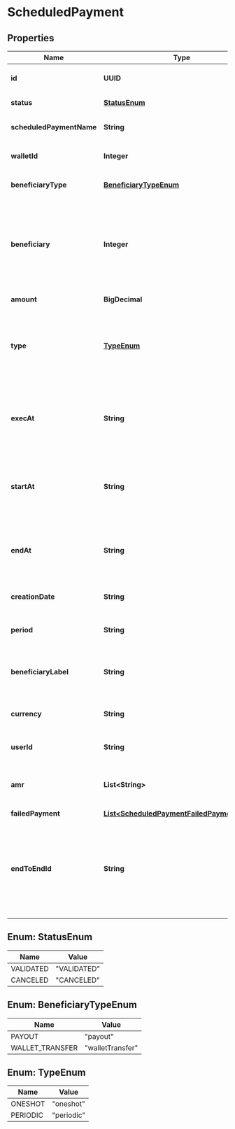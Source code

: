 

# ScheduledPayment


## Properties

| Name | Type | Description | Notes |
|------------ | ------------- | ------------- | -------------|
|**id** | **UUID** | The unique identifier of the Scheduled Payment order. |  [optional] |
|**status** | [**StatusEnum**](#StatusEnum) | The status of the Scheduled Payment. |  [optional] |
|**scheduledPaymentName** | **String** | The label describing the goal of the Scheduled Payment. |  [optional] |
|**walletId** | **Integer** | The unique identifier of the Wallet to be debited. |  [optional] |
|**beneficiaryType** | [**BeneficiaryTypeEnum**](#BeneficiaryTypeEnum) | The type of beneficiary for the operation.  |  [optional] |
|**beneficiary** | **Integer** | The unique identifier of the beneficiary of the Scheduled Payment, which can be either &#x60;beneficiaryId&#x60; for Payouts or &#x60;beneficiaryWalletId&#x60; for Wallet-to-Wallet transfers.  |  [optional] |
|**amount** | **BigDecimal** | The amount of the Scheduled Payment. |  [optional] |
|**type** | [**TypeEnum**](#TypeEnum) | The type of Scheduled Payment, which can be:  * &#x60;oneshot&#x60; – The payment will occur only once. * &#x60;periodic&#x60; – The payment will occur periodically over a defined timeframe.  |  [optional] |
|**execAt** | **String** | The date on which the a &#x60;oneshot&#x60; Scheduled Payment is to be executed. This date must be set at least one day in the future. Format: YYYY-MM-DD.  |  [optional] |
|**startAt** | **String** | The date from which a &#x60;periodic&#x60; Scheduled Payment execution starts. This date must be set at least one day in the future. Format: YYYY-MM-DD.  |  [optional] |
|**endAt** | **String** | The date on which a &#x60;periodic&#x60; Scheduled Payment ends. This date must be set after the &#x60;startAt&#x60; date. Format: YYYY-MM-DD.  |  [optional] |
|**creationDate** | **String** | The date and time at which the Scheduled Payment was created. |  [optional] |
|**period** | **String** | The frequency at which a &#x60;periodic&#x60; Scheduled Payment is to occur.  |  [optional] |
|**beneficiaryLabel** | **String** | The label that will be displayed for the Scheduled Payments, regardless of the type. Max. 140 characters. |  [optional] |
|**currency** | **String** | The currency of the Scheduled Payments (ISO-4217). Can only be &#x60;EUR&#x60;.  |  [optional] |
|**userId** | **String** | The unique identifier of the User owning the Wallet to debit. |  [optional] |
|**amr** | **List&lt;String&gt;** | The type of SCA for per-operation SCA (e.g., &#x60;CLOUD_PIN&#x60;, &#x60;HYBRID_PIN&#x60;, &#x60;DEVICE_BIOMETRIC&#x60;).  |  [optional] |
|**failedPayment** | [**List&lt;ScheduledPaymentFailedPaymentInner&gt;**](ScheduledPaymentFailedPaymentInner.md) |  |  [optional] |
|**endToEndId** | **String** | The end-to-end identifier, for Payouts only.  Max. 24 characters. &lt;br&gt; Allowed characters: alphanumeric and &#x60;/&#x60; &#x60;-&#x60; &#x60;?&#x60; &#x60;:&#x60; &#x60;(&#x60; &#x60;)&#x60; &#x60;.&#x60; &#x60;,&#x60; &#x60;+&#x60; &#x60; &#x60; (space). &lt;br&gt; Musn&#39;t start nor end with &#x60;/&#x60;, and musn&#39;t contain &#x60;//&#x60;.  |  [optional] |



## Enum: StatusEnum

| Name | Value |
|---- | -----|
| VALIDATED | &quot;VALIDATED&quot; |
| CANCELED | &quot;CANCELED&quot; |



## Enum: BeneficiaryTypeEnum

| Name | Value |
|---- | -----|
| PAYOUT | &quot;payout&quot; |
| WALLET_TRANSFER | &quot;walletTransfer&quot; |



## Enum: TypeEnum

| Name | Value |
|---- | -----|
| ONESHOT | &quot;oneshot&quot; |
| PERIODIC | &quot;periodic&quot; |



